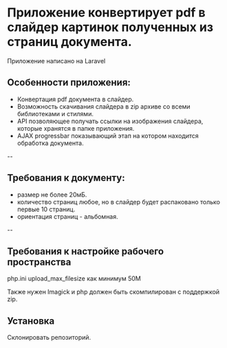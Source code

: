 Приложение конвертирует pdf в слайдер картинок полученных из страниц документа.
===

Приложение написано на Laravel

## Особенности приложения:
* Конвертация pdf документа в слайдер.
* Возможность скачивания слайдера в zip архиве со всеми библиотеками и стилями.
* API позволяющее получать ссылки на изображения слайдера, которые хранятся в папке приложения.
* AJAX progressbar показывающий этап на котором находится обработка документа.

--

## Требования к документу:
* размер не более 20мБ.
* количество страниц любое, но в слайдер будет распаковано только первые 10 страниц.
* ориентация страниц - альбомная.

--

## Требования к настройке рабочего пространства

php.ini
upload_max_filesize как минимум 50M

Также нужен Imagick и php должен быть скомпилирован с поддержкой zip.


## Установка

Склонировать репозиторий.


```sh

```


